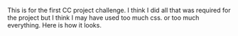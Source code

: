This is for the first CC project challenge. I think I did all that was required for the project but I think I 
may have used too much css. or too much everything. 
Here is how it looks. 
